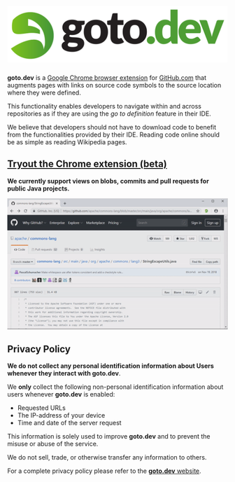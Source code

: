 # <img src="./data/img/logo.jpg" />

**goto.dev** is a
[Google Chrome browser extension](https://chrome.google.com/webstore/detail/lddhjenmnakmjaadmdjabfpdccbmlpph) 
for [GitHub.com](https://github.com) that augments pages with links on source code symbols to the source location where they were defined.
 
This functionality enables developers to navigate within and across repositories as if they are using the *go to definition* feature in their IDE.

We believe that developers should not have to download code to benefit from the functionalities provided by their IDE. Reading code online should be as simple as reading Wikipedia pages.


## [Tryout the Chrome extension (beta)](https://chrome.google.com/webstore/detail/lddhjenmnakmjaadmdjabfpdccbmlpph)

**We currently support views on blobs, commits and pull requests for public Java projects.**

<img src="./data/img/go-to-def-demo.gif" width="890" />

## Privacy Policy

**We do not collect any personal identification information about Users whenever they interact with goto.dev**.

We **only** collect the following non-personal identification information about users whenever **goto.dev** is enabled:

- Requested URLs
- The IP-address of your device
- Time and date of the server request

This information is solely used to improve **goto.dev** and to prevent the misuse or abuse of the service.

We do not sell, trade, or otherwise transfer any information to others.

For a complete privacy policy please refer to the [**goto.dev** website](https://goto.dev/privacy).

